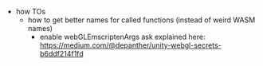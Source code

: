   * how TOs
    * how to get better names for called functions (instead of weird WASM names)
      * enable webGLEmscriptenArgs ask explained here: https://medium.com/@depanther/unity-webgl-secrets-b6ddf214f1fd
